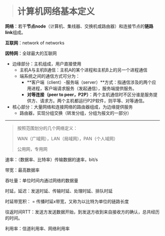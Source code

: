 > # 计算机网络基本定义

**网络**：若干**节点node**（计算机、集线器、交换机或路由器）和连接节点的**链路link**组成。

**互联网**：network of networks

**因特网**：全球最大的互联网

* 边缘部分：主机组成，用户直接使用
  * 主机A与主机B通信：主机A的某个进程和主机B上的另一个进程通信
  * 端系统之间的通信方式可分为：
    * **客户端（client）-服务端（server）**方式：指通信涉及的两个应用进程，客户端请求服务（发起通信），服务端提供服务。
    * **对等连接（peer to peer，P2P）**：两个主机通信时不区分谁是服务提供方、请求方。两个主机都运行P2P软件，则平等、对等通信。
* 核心部分：大量网络和连接网络的路由器组成，为边缘提供服务
  * 路由器，实现分组交换（转发分组，分组为报文的一部分）

---

> 按照范围划分的几个网络定义：
>
> WAN（广域网），LAN（局域网），PAN（个人域网）
>
> 公用网，专用网

速率：（数据率、比特率）传输数据的速率，bit/s

带宽：最高数据率

吞吐量：单位时间内通过网络的数据量

时延，延迟：发送时延、传输时延、处理时延、排队时延

时延带宽积： = 传播时延x带宽，又称为以比特为单位的链路长度

往返时间RTT：发送方发送数据开始，到发送方收到来自接收方的确认，总共经历的时间。

利用率：信道利用率、网络利用率

